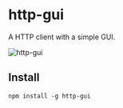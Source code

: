 # http-gui
A HTTP client with a simple GUI.

![http-gui](https://cloud.githubusercontent.com/assets/4785263/20409105/9478b404-ad18-11e6-81f3-bee25750348e.gif)

## Install
```
npm install -g http-gui
```
